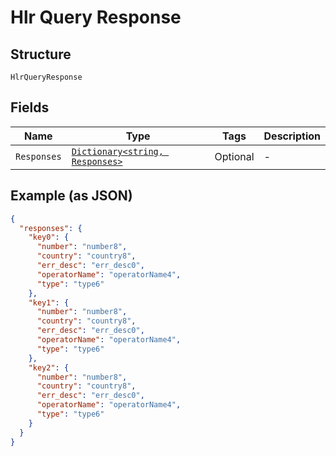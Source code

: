 
# Hlr Query Response

## Structure

`HlrQueryResponse`

## Fields

| Name | Type | Tags | Description |
|  --- | --- | --- | --- |
| `Responses` | [`Dictionary<string, Responses>`](../../doc/models/responses.md) | Optional | - |

## Example (as JSON)

```json
{
  "responses": {
    "key0": {
      "number": "number8",
      "country": "country8",
      "err_desc": "err_desc0",
      "operatorName": "operatorName4",
      "type": "type6"
    },
    "key1": {
      "number": "number8",
      "country": "country8",
      "err_desc": "err_desc0",
      "operatorName": "operatorName4",
      "type": "type6"
    },
    "key2": {
      "number": "number8",
      "country": "country8",
      "err_desc": "err_desc0",
      "operatorName": "operatorName4",
      "type": "type6"
    }
  }
}
```

